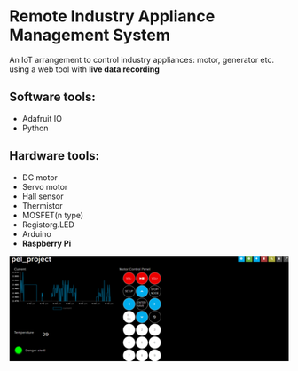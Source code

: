 # Remote Industry Appliance Management System

An IoT arrangement to control industry appliances: motor, generator etc. using  a  web  tool with **live data recording**

## Software tools:
  - Adafruit IO
  - Python

## Hardware tools:
  - DC motor 
  - Servo motor
  - Hall sensor
  - Thermistor
  - MOSFET(n type)
  - Registorg.LED
  - Arduino
  - **Raspberry Pi**

![](/interface.png)

